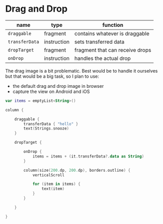 # Drag and Drop

| name           | type        | function                        |
|----------------|-------------|---------------------------------|
| `draggable`    | fragment    | contains whatever is draggable  |
| `transferData` | instruction | sets transferred data           |
| `dropTarget`   | fragment    | fragment that can receive drops |
| `onDrop`       | instruction | handles the actual drop         |                            

The drag image is a bit problematic. Best would be to handle it ourselves but that would be a big task, so I plan to use:

* the default drag and drop image in browser
* capture the view on Android and iOS

```kotlin
var items = emptyList<String>()

column {

    draggable {
        transferData { "hello" }
        text(Strings.snooze)
    }

    dropTarget {

        onDrop {
            items = items + (it.transferData?.data as String)
        }

        column(size(200.dp, 200.dp), borders.outline) {
            verticalScroll

            for (item in items) {
                text(item)
            }
        }

    }

}
```
